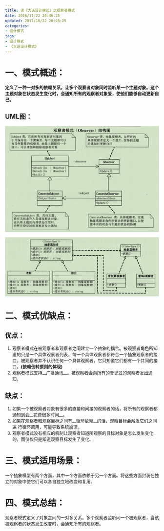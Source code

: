 ```yaml
---
title: 读《大话设计模式》之观察者模式
date: 2016/11/22 20:46:25
updated: 2017/10/22 20:46:25
categories:
- 设计模式
tags:
- 设计模式
- 《大话设计模式》
---
```


# 一、模式概述：

__定义了一种一对多的依赖关系，让多个观察者对象同时监听某一个主题对象。这个主题对象在状态发生变化时，会通知所有的观察者对象爱，使他们能够自动更新自己。__

## UML图：

![观察者模式结构图](/assert/img/designmodel/justtalk/observer/observer-1.png)

![观察者模式](/assert/img/designmodel/justtalk/observer/observer-2.png)

# 二、模式优缺点：

## 优点：
1. 观察者模式在被观察者和观察者之间建立一个抽象的耦合。被观察者角色所知道的只是一个具体观察者列表，每一个具体观察者都符合一个抽象观察者的接口。被观察者并不认识任何一个具体观察者，它只知道它们都有一个共同的接口。__(依赖倒转原则的体现)__
2. 观察者模式支持__广播通讯__。被观察者会向所有的登记过的观察者发出通知，

## 缺点：

 1. 如果一个被观察者对象有很多的直接和间接的观察者的话，将所有的观察者都通知到会__花费很多时间__。
2.  如果在观察者和观察目标之间有__循环依赖__的话，观察目标会触发它们之间进  行循环调用，可能导致系统崩溃。 
3. 观察者模式没有相应的机制让观察者知道所观察的目标对象是怎么发生变化的，而仅仅只是知道观察目标发生了变化。

# 三、模式适用场景：

一个抽象模型有两个方面，其中一个方面依赖于另一个方面。将这些方面封装在独立的对象中使它们可以各自独立地改变和复用。

# 四、模式总结：

观察者模式定义了对象之间的一对多关系。多个观察者监听同一个被观察者，当该被观察者的状态发生改变时，会通知所有的观察者。